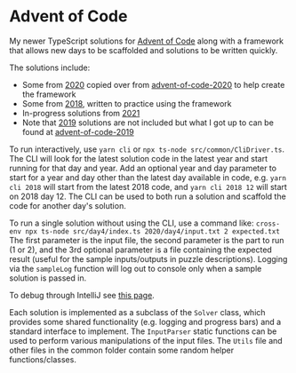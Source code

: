 # Advent of Code

My newer TypeScript solutions for [Advent of Code](https://adventofcode.com/) along with a framework that 
allows new days to be scaffolded and solutions to be written quickly.

The solutions include:
* Some from [2020](https://adventofcode.com/2020) copied over from
 [advent-of-code-2020](https://github.com/bonnici/advent-of-code-2020) to help create the framework
* Some from [2018](https://adventofcode.com/2018), written to practice using the framework
* In-progress solutions from [2021](https://adventofcode.com/2021)
* Note that [2019](https://adventofcode.com/2019) solutions are not included but what I got up to can be found at 
 [advent-of-code-2019](https://github.com/bonnici/advent-of-code-2019)

To run interactively, use `yarn cli` or `npx ts-node src/common/CliDriver.ts`. The CLI will look for the latest solution
code in the latest year and start running for that day and year. Add an optional year and day parameter to start for a 
year and day other than the latest day available in code, e.g. `yarn cli 2018` will start from the latest 2018 code, and
`yarn cli 2018 12` will start on 2018 day 12. The CLI can be used to both run a solution and scaffold the code for 
another day's solution.

To run a single solution without using the CLI, use a command like:
`cross-env npx ts-node src/day4/index.ts 2020/day4/input.txt 2 expected.txt`
The first parameter is the input file, the second parameter is the part to run (1 or 2), and the 3rd optional parameter 
is a file containing the expected result (useful for the sample inputs/outputs in puzzle descriptions). Logging via the
`sampleLog` function will log out to console only when a sample solution is passed in.

To debug through IntelliJ see 
[this page](https://www.jetbrains.com/help/idea/running-and-debugging-typescript.html#ws_ts_run_debug_server_side_ts_node).

Each solution is implemented as a subclass of the `Solver` class, which provides some shared functionality (e.g. logging 
and progress bars) and a standard interface to implement. The `InputParser` static functions can be used to perform 
various manipulations of the input files. The `Utils` file and other files in the common folder contain some random 
helper functions/classes.